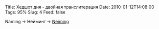 Title: Хедшот дня - двойная транслитерация
Date: 2010-01-12T14:08:00
Tags: 95%
Slug: 4
Feed: false

<p>Naming → Нейминг → <a href="http://www.brand-b.ru/neiming/">Neiming</a></p> 
